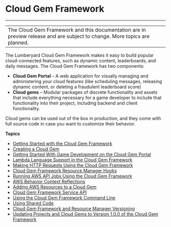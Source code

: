 # Cloud Gem Framework<a name="cloud-canvas-cloud-gem-framework-intro"></a>


****  

|  | 
| --- |
| The Cloud Gem Framework and this documentation are in preview release and are subject to change\. More topics are planned\. | 

The Lumberyard Cloud Gem Framework makes it easy to build popular cloud\-connected features, such as dynamic content, leaderboards, and daily messages\. The Cloud Gem Framework has two components:
+ **Cloud Gem Portal** – A web application for visually managing and administering your cloud features \(like scheduling messages, releasing dynamic content, or deleting a fraudulent leaderboard score\)
+ **Cloud gems** – Modular packages of discrete functionality and assets that include everything necessary for a game developer to include that functionality into their project, including backend and client functionality\.

 Cloud gems can be used out of the box in production, and they come with full source code in case you want to customize their behavior\.

**Topics**
+ [Getting Started with the Cloud Gem Framework](cloud-canvas-cgf-getting-started.md)
+ [Creating a Cloud Gem](cloud-canvas-cgf-getting-started-create-gem.md)
+ [Getting Started With Game Development on the Cloud Gem Portal](cloud-canvas-cgf-cgp-dev-gs.md)
+ [Lambda Language Support in the Cloud Gem Framework](cloud-canvas-cgf-lambda-languages.md)
+ [Making HTTP Requests Using the Cloud Gem Framework](cloud-canvas-cgf-http-requests.md)
+ [Cloud Gem Framework Resource Manager Hooks](cloud-canvas-cloud-gem-framework-ccrm-hooks.md)
+ [Running AWS API Jobs Using the Cloud Gem Framework](cloud-canvas-cgf-aws-api-jobs.md)
+ [AWS Behavior Context Reflections](cloud-canvas-cgf-aws-behavior-context-reflections.md)
+ [Adding AWS Resources to a Cloud Gem](cloud-canvas-cgf-adding-aws-resources.md)
+ [Cloud Gem Framework Service API](cloud-canvas-cgf-service-api.md)
+ [Using the Cloud Gem Framework Command Line](cloud-canvas-command-line-cgf.md)
+ [Using Shared Code](cloud-canvas-cgf-shared-code.md)
+ [Cloud Gem Framework and Resource Manager Versioning](cloud-canvas-cgf-rm-versioning.md)
+ [Updating Projects and Cloud Gems to Version 1\.0\.0 of the Cloud Gem Framework](cloud-canvas-cgf-updating-projects-gems.md)